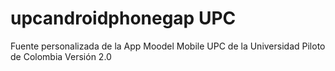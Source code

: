 # upcandroidphonegap UPC
Fuente personalizada de la App Moodel Mobile UPC de la Universidad Piloto de Colombia
Versión 2.0 


